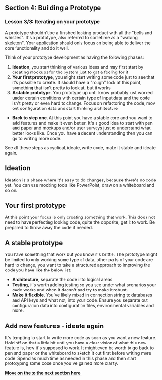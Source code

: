 ## Section 4: Building a Prototype
### Lesson 3/3: Iterating on your prototype

A prototype shouldn't be a finished looking product with all the "bells and whistles". It's a prototype, also referred to sometime as a "walking skeleton". Your application should only focus on being able to deliver the core functionality and do it well. 

Think of your prototype development as having the following phases:

1. **Ideation**, you start thinking of various ideas and may first start by creating mockups for the system just to get a feeling for it
1. **Your first prototype**, you might start writing some code just to see that it's possible to create. It should have a "rough" look at this point, something that isn't pretty to look at, but it works
1. **A stable prototype**. You prototype up until know probably just worked under certain conditions with certain type of input data and the code isn't pretty or even hard to change. Focus on refactoring the code, mov out configuration data and start thinking architecture
- **Back to step one**. At this point you have a stable core and you want to add features and make it even better. It's a good idea to start with pen and paper and mockups and/or user surveys just to understand what better looks like. Once you have a decent understanding then you can go to writing more code. 

See all these steps as cyclical, ideate, write code, make it stable and ideate again.

## Ideation

Ideation is a phase where it's easy to do changes, because there's no code yet. You can use mocking tools like PowerPoint, draw on a whiteboard and so on.

## Your first prototype

At this point your focus is only creating something that work. This does not need to have perfecting looking code, quite the opposite, get it to work. Be prepared to throw away the code if needed.

## A stable prototype

You have something that work but you know it's brittle. The prototype might be limited to only working some type of data, other parts of your code are hard to change, you want to take a structured approach to improving the code you have like the below list:

- **Architecture**, separate the code into logical areas.
- **Testing**, it's worth adding testing so you see under what scenarios your code works and when it doesn't and try to make it robust.
- **Make it flexible**. You've likely mixed in connection string to databases and API keys and what not, into your code. Ensure you separate out configuration data into configuration files, environmental variables and more.

## Add new features - ideate again

It's tempting to start to write more code as soon as you want a new feature. Hold off on that a little bit until you have a clear vision of what this new feature is, how it's supposed to work. It might even be worth to go back to pen and paper or the whiteboard to sketch it out first before writing more code. Spend as much time as needed in this phase and then start prototyping some code once you've gained more clarity.


[**Move on the to the next section here!**](../../5-Integrating-Azure/README.md)

